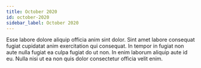 ```yaml
---
title: October 2020
id: october-2020
sidebar_label: October 2020
---
```


Esse labore dolore aliquip officia anim sint dolor. Sint amet labore consequat fugiat cupidatat anim exercitation qui consequat. In tempor in fugiat non aute nulla fugiat ea culpa fugiat do ut non. In enim laborum aliquip aute id eu. Nulla nisi ut ea non quis dolor consectetur officia velit enim.

